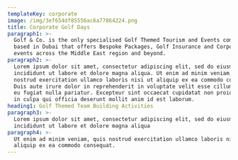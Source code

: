 ```yaml
---
templateKey: corporate
image: /img/3ef654df85556ac6a77864224.png
title: Corporate Golf Days
paragraph1: >-
  Golf & Co. is the only specialised Golf Themed Tourism and Events compnay
  based in Dubai that offers Bespoke Packages, Golf Insurance and Corporate Golf
  events across the Middle East region and beyond.
paragraph2: >-
  Lorem ipsum dolor sit amet, consectetur adipiscing elit, sed do eiusmod tempor
  incididunt ut labore et dolore magna aliqua. Ut enim ad minim veniam, quis
  nostrud exercitation ullamco laboris nisi ut aliquip ex ea commodo consequat.
  Duis aute irure dolor in reprehenderit in voluptate velit esse cillum dolore
  eu fugiat nulla pariatur. Excepteur sint occaecat cupidatat non proident, sunt
  in culpa qui officia deserunt mollit anim id est laborum.
heading1: Golf Themed Team Building Activities
paragraph3: >-
  Lorem ipsum dolor sit amet, consectetur adipiscing elit, sed do eiusmod tempor
  incididunt ut labore et dolore magna aliqua
paragraph4: >-
  Ut enim ad minim veniam, quis nostrud exercitation ullamco laboris nisi ut
  aliquip ex ea commodo consequat.
---
```


